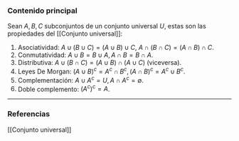### Contenido principal

Sean $A, B, C$ subconjuntos de un conjunto universal $U$, estas son las propiedades del [[Conjunto universal]]:
1. Asociatividad: $A \cup (B \cup C) = (A \cup B) \cup C$, $A \cap (B \cap C) = (A \cap B) \cap C$.
2. Conmutatividad: $A \cup B = B \cup A, A \cap B = B \cap A$.
3. Distributiva: $A \cup (B \cap C) = (A \cup B) \cap (A \cup C)$ (viceversa).
4. Leyes De Morgan: $(A \cup B)^c = A^c \cap B^c, (A \cap B)^c = A^c \cup B^c$.
5. Complementación: $A \cup A^c = U, A \cap A^c = \emptyset$.
6. Doble complemento: $(A^c)^c = A$.

--- 
### Referencias
[[Conjunto universal]]